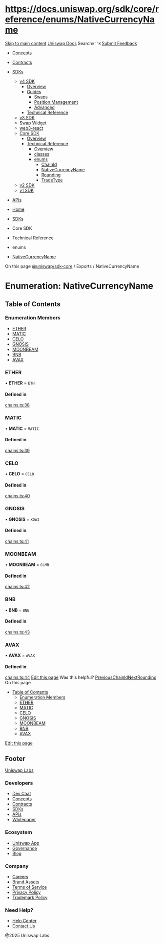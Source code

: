 # https://docs.uniswap.org/sdk/core/reference/enums/NativeCurrencyName

[Skip to main content](https://docs.uniswap.org/sdk/core/reference/enums/NativeCurrencyName#__docusaurus_skipToContent_fallback)
[Uniswap Docs](https://docs.uniswap.org/)
Search`⌘``K`
[Submit Feedback](https://docs.google.com/forms/d/e/1FAIpQLSdjSkZam8KiatL9XACRVxCHjDJjaPGbls77PCXDKFn4JwykXg/viewform)
  * [Concepts](https://docs.uniswap.org/concepts/overview)
  * [Contracts](https://docs.uniswap.org/contracts/v4/overview)
  * [SDKs](https://docs.uniswap.org/sdk/v4/overview)
    * [v4 SDK](https://docs.uniswap.org/sdk/core/reference/enums/NativeCurrencyName)
      * [Overview](https://docs.uniswap.org/sdk/v4/overview)
      * [Guides](https://docs.uniswap.org/sdk/core/reference/enums/NativeCurrencyName)
        * [Swaps](https://docs.uniswap.org/sdk/core/reference/enums/NativeCurrencyName)
        * [Position Management](https://docs.uniswap.org/sdk/core/reference/enums/NativeCurrencyName)
        * [Advanced](https://docs.uniswap.org/sdk/core/reference/enums/NativeCurrencyName)
      * [Technical Reference](https://docs.uniswap.org/sdk/core/reference/enums/NativeCurrencyName)
    * [v3 SDK](https://docs.uniswap.org/sdk/core/reference/enums/NativeCurrencyName)
    * [Swap Widget](https://docs.uniswap.org/sdk/core/reference/enums/NativeCurrencyName)
    * [web3-react](https://docs.uniswap.org/sdk/core/reference/enums/NativeCurrencyName)
    * [Core SDK](https://docs.uniswap.org/sdk/core/reference/enums/NativeCurrencyName)
      * [Overview](https://docs.uniswap.org/sdk/core/overview)
      * [Technical Reference](https://docs.uniswap.org/sdk/core/reference/enums/NativeCurrencyName)
        * [Overview](https://docs.uniswap.org/sdk/core/reference/overview)
        * [classes](https://docs.uniswap.org/sdk/core/reference/enums/NativeCurrencyName)
        * [enums](https://docs.uniswap.org/sdk/core/reference/enums/NativeCurrencyName)
          * [ChainId](https://docs.uniswap.org/sdk/core/reference/enums/ChainId)
          * [NativeCurrencyName](https://docs.uniswap.org/sdk/core/reference/enums/NativeCurrencyName)
          * [Rounding](https://docs.uniswap.org/sdk/core/reference/enums/Rounding)
          * [TradeType](https://docs.uniswap.org/sdk/core/reference/enums/TradeType)
    * [v2 SDK](https://docs.uniswap.org/sdk/core/reference/enums/NativeCurrencyName)
    * [v1 SDK](https://docs.uniswap.org/sdk/core/reference/enums/NativeCurrencyName)
  * [APIs](https://docs.uniswap.org/api/subgraph/overview)


  * [Home](https://docs.uniswap.org/)
  * [SDKs](https://docs.uniswap.org/sdk/v4/overview)
  * Core SDK
  * Technical Reference
  * enums
  * [NativeCurrencyName](https://docs.uniswap.org/sdk/core/reference/enums/NativeCurrencyName)


On this page
[@uniswap/sdk-core](https://docs.uniswap.org/sdk/core/reference/README.md) / Exports / NativeCurrencyName
# Enumeration: NativeCurrencyName
## Table of Contents[​](https://docs.uniswap.org/sdk/core/reference/enums/NativeCurrencyName#table-of-contents "Direct link to Table of Contents")
### Enumeration Members[​](https://docs.uniswap.org/sdk/core/reference/enums/NativeCurrencyName#enumeration-members "Direct link to Enumeration Members")
  * [ETHER](https://docs.uniswap.org/sdk/core/reference/enums/NativeCurrencyName#ether)
  * [MATIC](https://docs.uniswap.org/sdk/core/reference/enums/NativeCurrencyName#matic)
  * [CELO](https://docs.uniswap.org/sdk/core/reference/enums/NativeCurrencyName#celo)
  * [GNOSIS](https://docs.uniswap.org/sdk/core/reference/enums/NativeCurrencyName#gnosis)
  * [MOONBEAM](https://docs.uniswap.org/sdk/core/reference/enums/NativeCurrencyName#moonbeam)
  * [BNB](https://docs.uniswap.org/sdk/core/reference/enums/NativeCurrencyName#bnb)
  * [AVAX](https://docs.uniswap.org/sdk/core/reference/enums/NativeCurrencyName#avax)


### ETHER[​](https://docs.uniswap.org/sdk/core/reference/enums/NativeCurrencyName#ether "Direct link to ETHER")
• **ETHER** = `ETH`
#### Defined in[​](https://docs.uniswap.org/sdk/core/reference/enums/NativeCurrencyName#defined-in "Direct link to Defined in")
[chains.ts:38](https://github.com/Uniswap/sdk-core/blob/main/src/chains.ts#L38)
### MATIC[​](https://docs.uniswap.org/sdk/core/reference/enums/NativeCurrencyName#matic "Direct link to MATIC")
• **MATIC** = `MATIC`
#### Defined in[​](https://docs.uniswap.org/sdk/core/reference/enums/NativeCurrencyName#defined-in-1 "Direct link to Defined in")
[chains.ts:39](https://github.com/Uniswap/sdk-core/blob/main/src/chains.ts#L39)
### CELO[​](https://docs.uniswap.org/sdk/core/reference/enums/NativeCurrencyName#celo "Direct link to CELO")
• **CELO** = `CELO`
#### Defined in[​](https://docs.uniswap.org/sdk/core/reference/enums/NativeCurrencyName#defined-in-2 "Direct link to Defined in")
[chains.ts:40](https://github.com/Uniswap/sdk-core/blob/main/src/chains.ts#L40)
### GNOSIS[​](https://docs.uniswap.org/sdk/core/reference/enums/NativeCurrencyName#gnosis "Direct link to GNOSIS")
• **GNOSIS** = `XDAI`
#### Defined in[​](https://docs.uniswap.org/sdk/core/reference/enums/NativeCurrencyName#defined-in-3 "Direct link to Defined in")
[chains.ts:41](https://github.com/Uniswap/sdk-core/blob/main/src/chains.ts#L41)
### MOONBEAM[​](https://docs.uniswap.org/sdk/core/reference/enums/NativeCurrencyName#moonbeam "Direct link to MOONBEAM")
• **MOONBEAM** = `GLMR`
#### Defined in[​](https://docs.uniswap.org/sdk/core/reference/enums/NativeCurrencyName#defined-in-4 "Direct link to Defined in")
[chains.ts:42](https://github.com/Uniswap/sdk-core/blob/main/src/chains.ts#L42)
### BNB[​](https://docs.uniswap.org/sdk/core/reference/enums/NativeCurrencyName#bnb "Direct link to BNB")
• **BNB** = `BNB`
#### Defined in[​](https://docs.uniswap.org/sdk/core/reference/enums/NativeCurrencyName#defined-in-5 "Direct link to Defined in")
[chains.ts:43](https://github.com/Uniswap/sdk-core/blob/main/src/chains.ts#L43)
### AVAX[​](https://docs.uniswap.org/sdk/core/reference/enums/NativeCurrencyName#avax "Direct link to AVAX")
• **AVAX** = `AVAX`
#### Defined in[​](https://docs.uniswap.org/sdk/core/reference/enums/NativeCurrencyName#defined-in-6 "Direct link to Defined in")
[chains.ts:44](https://github.com/Uniswap/sdk-core/blob/main/src/chains.ts#L44)
[Edit this page](https://github.com/uniswap/uniswap-docs/tree/main/docs/sdk/core/reference/enums/NativeCurrencyName.md)
Was this helpful?
[PreviousChainId](https://docs.uniswap.org/sdk/core/reference/enums/ChainId)[NextRounding](https://docs.uniswap.org/sdk/core/reference/enums/Rounding)
On this page
  * [Table of Contents](https://docs.uniswap.org/sdk/core/reference/enums/NativeCurrencyName#table-of-contents)
    * [Enumeration Members](https://docs.uniswap.org/sdk/core/reference/enums/NativeCurrencyName#enumeration-members)
    * [ETHER](https://docs.uniswap.org/sdk/core/reference/enums/NativeCurrencyName#ether)
    * [MATIC](https://docs.uniswap.org/sdk/core/reference/enums/NativeCurrencyName#matic)
    * [CELO](https://docs.uniswap.org/sdk/core/reference/enums/NativeCurrencyName#celo)
    * [GNOSIS](https://docs.uniswap.org/sdk/core/reference/enums/NativeCurrencyName#gnosis)
    * [MOONBEAM](https://docs.uniswap.org/sdk/core/reference/enums/NativeCurrencyName#moonbeam)
    * [BNB](https://docs.uniswap.org/sdk/core/reference/enums/NativeCurrencyName#bnb)
    * [AVAX](https://docs.uniswap.org/sdk/core/reference/enums/NativeCurrencyName#avax)


[Edit this page](https://github.com/uniswap/uniswap-docs/tree/main/docs/sdk/core/reference/enums/NativeCurrencyName.md)
## Footer
[Uniswap Labs](https://docs.uniswap.org/)
### Developers
  * [Dev Chat](https://discord.com/invite/uniswap)
  * [Concepts](https://docs.uniswap.org/concepts/overview)
  * [Contracts](https://docs.uniswap.org/contracts/v4/overview)
  * [SDKs](https://docs.uniswap.org/sdk/v4/overview)
  * [APIs](https://docs.uniswap.org/api/subgraph/overview)
  * [Whitepaper](https://app.uniswap.org/whitepaper-v4.pdf)


### Ecosystem
  * [Uniswap App](https://app.uniswap.org/)
  * [Governance](https://www.uniswapfoundation.org/governance)
  * [Blog](https://blog.uniswap.org/)


### Company
  * [Careers](https://boards.greenhouse.io/uniswaplabs)
  * [Brand Assets](https://github.com/Uniswap/brand-assets/raw/main/Uniswap%20Brand%20Assets.zip)
  * [Terms of Service](https://support.uniswap.org/hc/en-us/articles/30935100859661-Uniswap-Labs-Terms-of-Service)
  * [Privacy Policy](https://support.uniswap.org/hc/en-us/articles/30934457771405-Uniswap-Labs-Privacy-Policy)
  * [Trademark Policy](https://support.uniswap.org/hc/en-us/articles/30934762216973-Uniswap-Labs-Trademark-Guidelines)


### Need Help?
  * [Help Center](https://support.uniswap.org/)
  * [Contact Us](https://support.uniswap.org/hc/en-us/requests/new)


@2025 Uniswap Labs
[](https://github.com/uniswap/uniswap-docs)[](https://twitter.com/Uniswap)[](https://discord.com/invite/uniswap)
